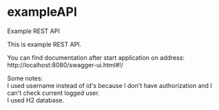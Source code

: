 # exampleAPI
Example REST API

This is example REST API.

You can find documentation after start application on address: http://localhost:8080/swagger-ui.html#!/

Some notes:<br />
I used username instead of id's because I don't have authorization and I can't check current logged user.<br />
I used H2 database.
